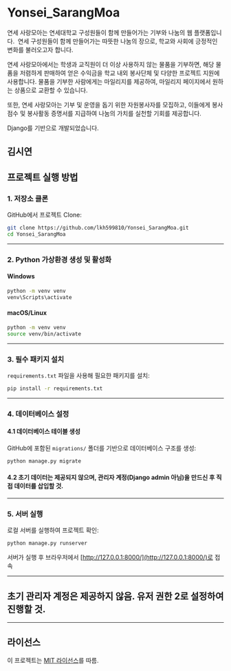 # Yonsei_SarangMoa

연세 사랑모아는 연세대학교 구성원들이 함께 만들어가는 기부와 나눔의 웹 플랫폼입니다. 
연세 구성원들이 함께 만들어가는 따뜻한 나눔의 장으로, 학교와 사회에 긍정적인 변화를 불러오고자 합니다.

연세 사랑모아에서는 학생과 교직원이 더 이상 사용하지 않는 물품을 기부하면,
해당 물품을 저렴하게 판매하여 얻은 수익금을 학교 내외 봉사단체 및 다양한 프로젝트 지원에 사용합니다.
물품을 기부한 사람에게는 마일리지를 제공하여, 마일리지 페이지에서 원하는 상품으로 교환할 수 있습니다.
 
또한, 연세 사랑모아는 기부 및 운영을 돕기 위한 자원봉사자를 모집하고, 
이들에게 봉사점수 및 봉사활동 증명서를 지급하여 나눔의 가치를 실천할 기회를 제공합니다.

Django를 기반으로 개발되었습니다.

김시연
---

## 프로젝트 실행 방법

### 1. 저장소 클론
GitHub에서 프로젝트 Clone:
```bash
git clone https://github.com/lkh599810/Yonsei_SarangMoa.git
cd Yonsei_SarangMoa
```

---

### 2. Python 가상환경 생성 및 활성화

#### Windows
```bash
python -m venv venv
venv\Scripts\activate
```

#### macOS/Linux
```bash
python -m venv venv
source venv/bin/activate
```

---

### 3. 필수 패키지 설치
`requirements.txt` 파일을 사용해 필요한 패키지를 설치:
```bash
pip install -r requirements.txt
```

---

### 4. 데이터베이스 설정

#### 4.1 데이터베이스 테이블 생성
GitHub에 포함된 `migrations/` 폴더를 기반으로 데이터베이스 구조를 생성:
```bash
python manage.py migrate
```

#### 4.2 초기 데이터는 제공되지 않으며, 관리자 계정(Django admin 아님)을 만드신 후 직접 데이터를 삽입할 것.


---

### 5. 서버 실행
로컬 서버를 실행하여 프로젝트 확인:
```bash
python manage.py runserver
```

서버가 실행 후 브라우저에서 [http://127.0.0.1:8000/](http://127.0.0.1:8000/)로 접속

---

## 초기 관리자 계정은 제공하지 않음. 유저 권한 2로 설정하여 진행할 것.

---



## 라이선스
이 프로젝트는 [MIT 라이선스](LICENSE)를 따름.
